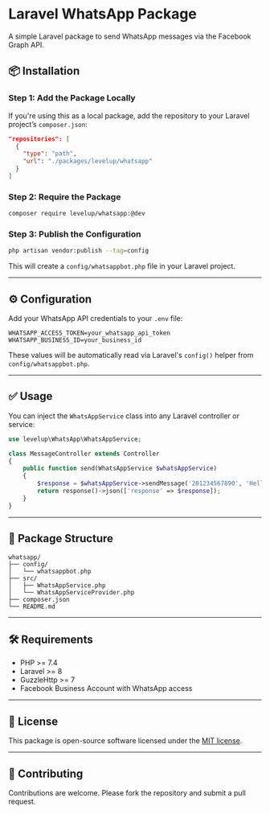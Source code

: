# Laravel WhatsApp Package

A simple Laravel package to send WhatsApp messages via the Facebook Graph API.

## 📦 Installation

### Step 1: Add the Package Locally

If you're using this as a local package, add the repository to your Laravel project’s `composer.json`:

```json
"repositories": [
  {
    "type": "path",
    "url": "./packages/levelup/whatsapp"
  }
]
```

### Step 2: Require the Package

```bash
composer require levelup/whatsapp:@dev
```

### Step 3: Publish the Configuration

```bash
php artisan vendor:publish --tag=config
```

This will create a `config/whatsappbot.php` file in your Laravel project.

---

## ⚙️ Configuration

Add your WhatsApp API credentials to your `.env` file:

```env
WHATSAPP_ACCESS_TOKEN=your_whatsapp_api_token
WHATSAPP_BUSINESS_ID=your_business_id
```

These values will be automatically read via Laravel's `config()` helper from `config/whatsappbot.php`.

---

## ✅ Usage

You can inject the `WhatsAppService` class into any Laravel controller or service:

```php
use levelup\WhatsApp\WhatsAppService;

class MessageController extends Controller
{
    public function send(WhatsAppService $whatsAppService)
    {
        $response = $whatsAppService->sendMessage('201234567890', 'Hello from Laravel!');
        return response()->json(['response' => $response]);
    }
}
```

---

## 📁 Package Structure

```
whatsapp/
├── config/
│   └── whatsappbot.php
├── src/
│   ├── WhatsAppService.php
│   └── WhatsAppServiceProvider.php
├── composer.json
└── README.md
```

---

## 🛠 Requirements

- PHP >= 7.4
- Laravel >= 8
- GuzzleHttp >= 7
- Facebook Business Account with WhatsApp access

---

## 📄 License

This package is open-source software licensed under the [MIT license](LICENSE).

---

## 🤝 Contributing

Contributions are welcome. Please fork the repository and submit a pull request.
